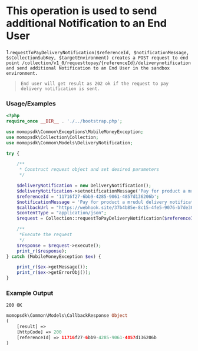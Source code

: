 # This operation is used to send additional Notification to an End User

1.`requestToPayDeliveryNotification($referenceId, $notificationMessage, $sCollectionSubKey, $targetEnvironment) creates a POST request to end point /collection/v1_0/requesttopay/{referenceId}/deliverynotification and send additional Notification to an End User in the sandbox environment.`

> `End user will get result as 202 ok if the request to pay delivery notification is sent.`

### Usage/Examples

```php
<?php
require_once __DIR__ . './../bootstrap.php';

use momopsdk\Common\Exceptions\MobileMoneyException;
use momopsdk\Collection\Collection;
use momopsdk\Common\Models\DeliveryNotification;

try {

    /**
     * Construct request object and set desired parameters
     */

    $deliveryNotification = new DeliveryNotification();
    $deliveryNotification->setnotificationMessage('Pay for product a mrudul delivery notification');
    $referenceId = '11716f27-6bb9-4285-9061-4857d136206b';
    $notificationMessage = 'Pay for product a mrudul delivery notification';
    $callbackUrl = "https://webhook.site/37b4b85e-8c15-4fe5-9076-b7de3071b85d";
    $contentType = "application/json";
    $request = Collection::requestToPayDeliveryNotification($referenceId, $notificationMessage, $sCollectionSubKey, $targetEnvironment, $deliveryNotification, $callbackUrl, $contentType);

    /**
     *Execute the request
     */
    $response = $request->execute();
    print_r($response);
} catch (MobileMoneyException $ex) {

    print_r($ex->getMessage());
    print_r($ex->getErrorObj());
}

```
### Example Output
`200 OK`
```php
momopsdk\Common\Models\CallbackResponse Object
(
    [result] =>
    [httpCode] => 200
    [referenceId] => 11716f27-6bb9-4285-9061-4857d136206b
)

```